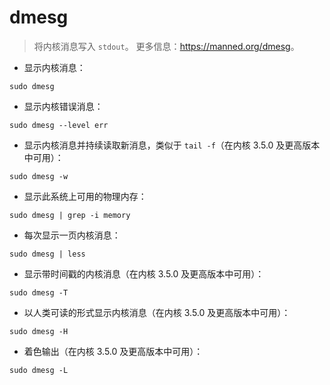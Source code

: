 # dmesg

> 将内核消息写入 `stdout`。
> 更多信息：<https://manned.org/dmesg>。

- 显示内核消息：

`sudo dmesg`

- 显示内核错误消息：

`sudo dmesg --level err`

- 显示内核消息并持续读取新消息，类似于 `tail -f`（在内核 3.5.0 及更高版本中可用）：

`sudo dmesg -w`

- 显示此系统上可用的物理内存：

`sudo dmesg | grep -i memory`

- 每次显示一页内核消息：

`sudo dmesg | less`

- 显示带时间戳的内核消息（在内核 3.5.0 及更高版本中可用）：

`sudo dmesg -T`

- 以人类可读的形式显示内核消息（在内核 3.5.0 及更高版本中可用）：

`sudo dmesg -H`

- 着色输出（在内核 3.5.0 及更高版本中可用）：

`sudo dmesg -L`